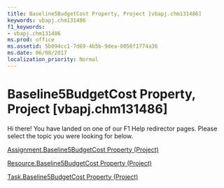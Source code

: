 ```yaml
---
title: Baseline5BudgetCost Property, Project [vbapj.chm131486]
keywords: vbapj.chm131486
f1_keywords:
- vbapj.chm131486
ms.prod: office
ms.assetid: 5b094cc1-7d69-4b5b-9dea-8056f1774a36
ms.date: 06/08/2017
localization_priority: Normal
---
```



# Baseline5BudgetCost Property, Project [vbapj.chm131486]

Hi there! You have landed on one of our F1 Help redirector pages. Please select the topic you were looking for below.

[Assignment.Baseline5BudgetCost Property (Project)](http://msdn.microsoft.com/library/af5f4183-4db9-9f83-2a13-9ff8cb66df3e%28Office.15%29.aspx)

[Resource.Baseline5BudgetCost Property (Project)](http://msdn.microsoft.com/library/aaa52ddf-7147-3b69-beed-687deff926d1%28Office.15%29.aspx)

[Task.Baseline5BudgetCost Property (Project)](http://msdn.microsoft.com/library/50837585-9ccb-4e77-da69-be1d2ad15fcb%28Office.15%29.aspx)

